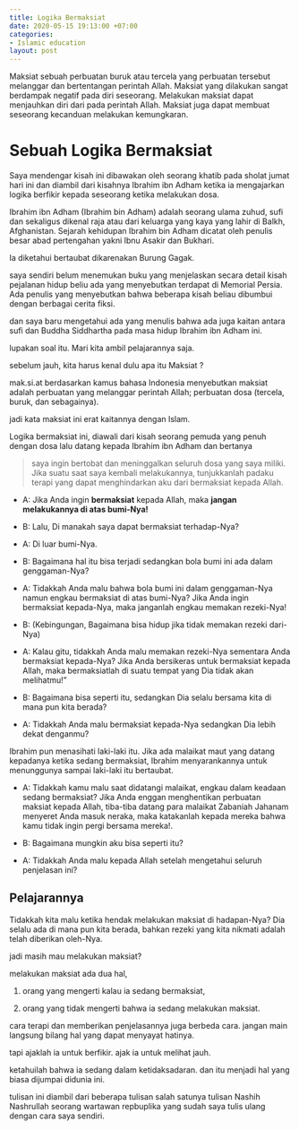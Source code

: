 ```yaml
---
title: Logika Bermaksiat
date: 2020-05-15 19:13:00 +07:00
categories:
- Islamic education
layout: post
---
```


Maksiat sebuah perbuatan buruk atau tercela yang perbuatan tersebut melanggar dan bertentangan perintah Allah. Maksiat yang dilakukan sangat berdampak negatif pada diri seseorang. Melakukan maksiat dapat menjauhkan diri dari pada perintah Allah. Maksiat juga dapat membuat seseorang kecanduan melakukan kemungkaran.

<!-- more -->

# Sebuah Logika Bermaksiat

Saya mendengar kisah ini dibawakan oleh seorang khatib pada sholat jumat hari ini dan diambil dari kisahnya Ibrahim ibn Adham ketika ia mengajarkan logika berfikir kepada seseorang ketika melakukan dosa.

Ibrahim ibn Adham (Ibrahim bin Adham) adalah seorang ulama zuhud, sufi dan sekaligus dikenal raja atau dari keluarga yang kaya yang lahir di Balkh, Afghanistan. Sejarah kehidupan Ibrahim bin Adham dicatat oleh penulis besar abad pertengahan yakni Ibnu Asakir dan Bukhari.

Ia diketahui bertaubat dikarenakan Burung Gagak.

saya sendiri belum menemukan buku yang menjelaskan secara detail kisah pejalanan hidup beliu ada yang menyebutkan terdapat di Memorial Persia. Ada penulis yang menyebutkan bahwa beberapa kisah beliau dibumbui dengan berbagai cerita fiksi.

dan saya baru mengetahui ada yang menulis bahwa ada juga kaitan antara sufi dan Buddha Siddhartha pada masa hidup Ibrahim ibn Adham ini.

lupakan soal itu. Mari kita ambil pelajarannya saja.

sebelum jauh, kita harus kenal dulu apa itu Maksiat ?

mak.si.at berdasarkan kamus bahasa Indonesia menyebutkan maksiat adalah perbuatan yang melanggar perintah Allah; perbuatan dosa (tercela, buruk, dan sebagainya).

jadi kata maksiat ini erat kaitannya dengan Islam.

Logika bermaksiat ini, diawali dari kisah seorang pemuda yang penuh dengan dosa lalu datang kepada Ibrahim ibn Adham dan bertanya

> saya ingin bertobat dan meninggalkan seluruh dosa yang saya miliki. Jika suatu saat saya kembali melakukannya, tunjukkanlah padaku terapi yang dapat menghindarkan aku dari bermaksiat kepada Allah.

* A: Jika Anda ingin **bermaksiat** kepada Allah, maka **jangan melakukannya di atas bumi-Nya!**

* B: Lalu, Di manakah saya dapat bermaksiat terhadap-Nya?

* A: Di luar bumi-Nya.

* B: Bagaimana hal itu bisa terjadi sedangkan bola bumi ini ada dalam genggaman-Nya?

* A: Tidakkah Anda malu bahwa bola bumi ini dalam genggaman-Nya namun engkau bermaksiat di atas bumi-Nya?
  Jika Anda ingin bermaksiat kepada-Nya, maka janganlah engkau memakan rezeki-Nya!

* B: (Kebingungan, Bagaimana bisa hidup jika tidak memakan rezeki dari-Nya)

* A: Kalau gitu, tidakkah Anda malu memakan rezeki-Nya sementara Anda bermaksiat kepada-Nya?
  Jika Anda bersikeras untuk bermaksiat kepada Allah, maka bermaksiatlah di suatu tempat yang Dia tidak akan melihatmu!”

* B: Bagaimana bisa seperti itu, sedangkan Dia selalu bersama kita di mana pun kita berada?

* A: Tidakkah Anda malu bermaksiat kepada-Nya sedangkan Dia lebih dekat denganmu?

Ibrahim pun menasihati laki-laki itu. Jika ada malaikat maut yang datang kepadanya ketika sedang bermaksiat, Ibrahim menyarankannya untuk menunggunya sampai laki-laki itu bertaubat.

* A: Tidakkah kamu malu saat didatangi malaikat, engkau dalam keadaan sedang bermaksiat?
  Jika Anda enggan menghentikan perbuatan maksiat kepada Allah, tiba-tiba datang para malaikat Zabaniah Jahanam menyeret Anda masuk neraka, maka katakanlah kepada mereka bahwa kamu tidak ingin pergi bersama mereka!.

* B: Bagaimana mungkin aku bisa seperti itu?

* A: Tidakkah Anda malu kepada Allah setelah mengetahui seluruh penjelasan ini?

## Pelajarannya

Tidakkah kita malu ketika hendak melakukan maksiat di hadapan-Nya? Dia selalu ada di mana pun kita berada, bahkan rezeki yang kita nikmati adalah telah diberikan oleh-Nya.

jadi masih mau melakukan maksiat?

melakukan maksiat ada dua hal,

1. orang yang mengerti kalau ia sedang bermaksiat,

2. orang yang tidak mengerti bahwa ia sedang melakukan maksiat.

cara terapi dan memberikan penjelasannya juga berbeda cara.
jangan main langsung bilang hal yang dapat menyayat hatinya.

tapi ajaklah ia untuk berfikir. ajak ia untuk melihat jauh.

ketahuilah bahwa ia sedang dalam ketidaksadaran.
dan itu menjadi hal yang biasa dijumpai didunia ini.

tulisan ini diambil dari beberapa tulisan salah satunya tulisan Nashih Nashrullah seorang wartawan repbuplika yang sudah saya tulis ulang dengan cara saya sendiri.
